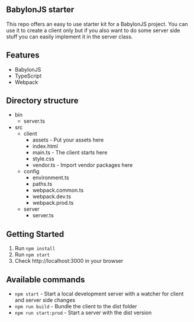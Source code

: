 ## BabylonJS starter ##
This repo offers an easy to use starter kit for a BabylonJS project. You
can use it to create a client only but if you also want to do some 
server side stuff you can easily implement it in the server class.

## Features ##
* BabylonJS
* TypeScript
* Webpack

## Directory structure ##

* bin
    * server.ts
* src
    * client
        * assets - Put your assets here
        * index.html
        * main.ts - The client starts here
        * style.css
        * vendor.ts - Import vendor packages here
    * config
        * environment.ts
        * paths.ts
        * webpack.common.ts
        * webpack.dev.ts
        * webpack.prod.ts
    * server
      * server.ts

## Getting Started ##
1. Run `npm install`
1. Run `npm start`
1. Check http://localhost:3000 in your browser

## Available commands ##
* `npm start` - Start a local development server with a watcher for 
client and server side changes
* `npm run build` - Bundle the client to the dist folder
* `npm run start:prod` - Start a server with the dist version
